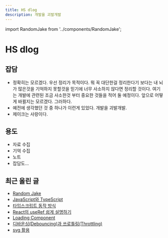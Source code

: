 ```yaml
---
title: HS dlog
description: 개발을 괴발개발
---
```


import RandomJake from '../components/RandomJake';

<RandomJake className="margin-bottom--md" />

# HS dlog

## 잡담

- 정확히는 모르겠다. 우선 정리가 목적이다. 뭐 꼭 대단한걸 정리한다기 보다는 내 뇌가 많은것을 기억하지 못할것을 믿기에 너무 사소하지 않다면 정리할 것이다. 여기는 개발에 관련된 조금 사소한것 부터 중요한 것들을 적어 둘 예정이다. 앞으로 어떻게 바뀔지는 모르겠다. 그러하다.
- 예전에 생각했던 것 중 하나가 이런게 있었다. 개발을 괴발개발.
- 제이크는 사랑이다.

## 용도

- 자료 수집
- 기억 수집
- 노트
- 잡담도...

## 최근 올린 글

- [Random Jake](/docs/React-Components/random-jake)
- [JavaScript와 TypeScript](/blog/javascript-typescript)
- [타입스크립트 동작 방식](/blog/typescript-process)
- [React의 useRef 쉽게 설명하기](/blog/useRef)
- [Loading Component](/docs/React-Components/loading)
- [디바운싱(Debouncing)과 쓰로틀링(Throttling)](/blog/debouncing-throttling)
- [svg 활용](/docs/React-Components/svg)
